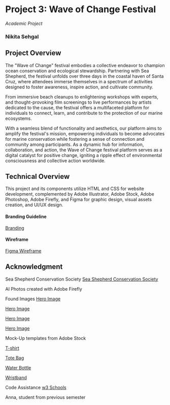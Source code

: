 # Project 3: Wave of Change Festival

*Academic Project*

### Nikita Sehgal

## Project Overview

The "Wave of Change" festival embodies a collective endeavor to champion ocean conservation and ecological stewardship. Partnering with Sea Shepherd, the festival unfolds over three days in the coastal haven of Santa Cruz, where attendees immerse themselves in a spectrum of activities designed to foster awareness, inspire action, and cultivate community.

From immersive beach cleanups to enlightening workshops with experts, and thought-provoking film screenings to live performances by artists dedicated to the cause, the festival offers a multifaceted platform for individuals to connect, learn, and contribute to the protection of our marine ecosystems.

With a seamless blend of functionality and aesthetics, our platform aims to amplify the festival's mission, empowering individuals to become advocates for marine conservation while fostering a sense of connection and community among participants. As a dynamic hub for information, collaboration, and action, the Wave of Change festival platform serves as a digital catalyst for positive change, igniting a ripple effect of environmental consciousness and collective action worldwide.

## Technical Overview

This project and its components utilize HTML and CSS for website development, complemented by Adobe Illustrator, Adobe Stock, Adobe Photoshop, Adobe Firefly, and Figma for graphic design, visual assets creation, and UI/UX design.

#### Branding Guideline
<a href ="https://drive.google.com/file/d/1BQRQBWkkUwKDdTbLq4TdqbekfR0Ecpbj/view?usp=drive_link">Branding</a>

#### Wireframe
<a href ="https://www.figma.com/file/aLJjjE6hQ2vYL7LwOeO4OI/Wireframe?type=design&node-id=0%3A1&mode=design&t=52oSe2ELLr33b4hk-1">Figma Wireframe</a>

## Acknowledgment

Sea Shepherd Conservation Society
<a href ="https://seashepherd.org/">Sea Shepherd Conservation Society</a>

AI Photos created with Adobe Firefly

Found Images
<a href ="https://www.rocktheocean.com/grateful-web-tortuga-wins-sustainability-leadership-award/">Hero Image</a>

<a href = "https://tortugamusicfestival.com/sustainability/">Hero Image</a>

<a href = "https://www.rocktheocean.com/the-conservation-village/">Hero Image</a>

<a href = "https://tortugamusicfestival.com/activities/">Hero Image</a>

Mock-Up templates from Adobe Stock

<a href = "https://stock.adobe.com/search/templates?k=t-shirt&search_type=recentsearch&asset_id=649944091">T-shirt</a>

<a href = "https://stock.adobe.com/search/templates?filters%5Bcontent_type%3Atemplate%5D=1&filters%5Bfetch_excluded_assets%5D=1&filters%5Binclude_stock_enterprise%5D=1&order=relevance&safe_search=1&k=tote+bag&search_page=1&search_type=usertyped&acp=&aco=tote+bag&get_facets=0&asset_id=263105462">Tote Bag</a>

<a href = "https://stock.adobe.com/search/templates?filters%5Bcontent_type%3Atemplate%5D=1&filters%5Bfetch_excluded_assets%5D=1&filters%5Binclude_stock_enterprise%5D=1&order=relevance&safe_search=1&limit=100&search_page=1&search_type=usertyped&acp=&aco=reuseable+water+bottle&k=reuseable+water+bottle&get_facets=0&asset_id=594263801">Water Bottle</a>

<a href = "https://stock.adobe.com/search/templates?filters%5Bcontent_type%3Atemplate%5D=1&filters%5Bfetch_excluded_assets%5D=1&filters%5Binclude_stock_enterprise%5D=1&order=relevance&safe_search=1&limit=100&search_page=1&search_type=usertyped&acp=&aco=ticket+festival+wristband&k=ticket+festival+wristband&get_facets=0&asset_id=221900493">Wristband</a>

Code Assistance
<a href = "https://www.w3schools.com/">w3 Schools</a>

Anna, student from previous semester

